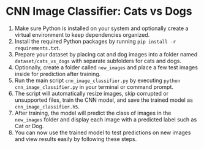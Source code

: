 # CNN Image Classifier: Cats vs Dogs

1. Make sure Python is installed on your system and optionally create a virtual environment to keep dependencies organized.  
2. Install the required Python packages by running `pip install -r requirements.txt`.  
3. Prepare your dataset by placing cat and dog images into a folder named `dataset/cats_vs_dogs` with separate subfolders for cats and dogs.  
4. Optionally, create a folder called `new_images` and place a few test images inside for prediction after training.  
5. Run the main script `cnn_image_classifier.py` by executing `python cnn_image_classifier.py` in your terminal or command prompt.  
6. The script will automatically resize images, skip corrupted or unsupported files, train the CNN model, and save the trained model as `cnn_image_classifier.h5`.  
7. After training, the model will predict the class of images in the `new_images` folder and display each image with a predicted label such as Cat or Dog.    
8. You can now use the trained model to test predictions on new images and view results easily by following these steps.
